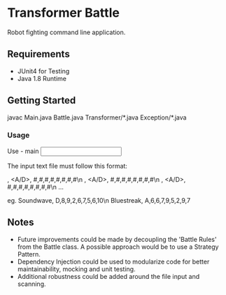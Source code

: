 # Transformer Battle

Robot fighting command line application.

## Requirements

- JUnit4 for Testing
- Java 1.8 Runtime

## Getting Started

javac Main.java Battle.java Transformer\/\*.java Exception/*.java

### Usage

Use - main <input file.txt>

The input text file must follow this format:

<transformer name>, <A/D>, #,#,#,#,#,#,#,#\n
<transformer name>, <A/D>, #,#,#,#,#,#,#,#\n
<transformer name>, <A/D>, #,#,#,#,#,#,#,#\n
...

eg.
Soundwave, D,8,9,2,6,7,5,6,10\n
Bluestreak, A,6,6,7,9,5,2,9,7
## Notes

- Future improvements could be made by decoupling the 'Battle Rules' from the Battle class. A possible approach would be to use a Strategy Pattern.
- Dependency Injection could be used to modularize code for better maintainability, mocking and unit testing.
- Additional robustness could be added around the file input and scanning.
